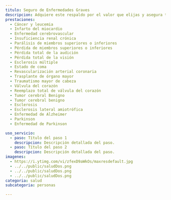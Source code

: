 ```yaml
---
titulo: Seguro de Enfermedades Graves
descripcion: Adquiere este respaldo por el valor que elijas y a​​segura también a tu grupo familiar para que obtengas un descuento por incluir a tu pareja, padres e hijos. Con este seguro consolidas el capital necesario para no perder tu calidad de vida en caso de sufrir alguna enfermedad grave como cáncer, alzhéimer, párkinson, entre otras​ que son parte de la cobertura, por eso te sientes protegido y tranquilo​.
prestaciones: 
  - Cáncer y leucemia
  - Infar​to​ del mi​ocardio​​
  - Enfermedad cerebrovascular
  - Insuficiencia renal crónica
  - Parálisis de miembros superiores o inferiores​
  - Pérdida de miembros superiores o inferiores
  - Pérdida total de la audición
  - Pérdida total de la visión
  - Esclerosis múltiple
  - Estado de coma
  - Revascularización arterial coronaria 
  - Trasplante de órgano mayor
  - Traumatismo mayor de cabeza
  - Válvula del corazón  
  - Ree​mplazo total de válvula del corazón
  - Tumor cerebral Benigno  
  - Tumor cerebral benigno
  - Esclerosis                             
  - Esclerosis lateral amiotrófica
  - Enfermedad de Alzheimer
  - Parkinson  
  - Enfermedad de Parkinson​

uso_servicio:
  - paso: Título del paso 1
    descripcion: Descripción detallada del paso.
  - paso: Título del paso 2
    descripcion: Descripción detallada del paso.
imagenes:
  - https://i.ytimg.com/vi/zfexD9aWkOs/maxresdefault.jpg
  - ../../public/saludDos.png
  - ../../public/saludDos.png
  - ../../public/saludDos.png
categoria: salud
subcategoria: personas

---
```


